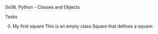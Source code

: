 0x06. Python - Classes and Objects

Tasks

0. My first square
This is an empty class Square that defines a square:
